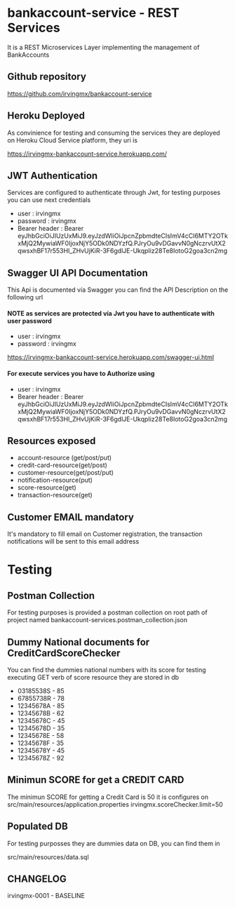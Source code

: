 # bankaccount-service - REST Services

It is a REST Microservices Layer implementing the management of BankAccounts

## Github repository

https://github.com/irvingmx/bankaccount-service

## Heroku Deployed

As convinience for testing and consuming the services they are deployed on Heroku Cloud Service platform, they uri is 

https://irvingmx-bankaccount-service.herokuapp.com/

## JWT Authentication

Services are configured to authenticate through Jwt, for testing purposes you can use next credentials

* user : irvingmx
* password : irvingmx
* Bearer header : Bearer eyJhbGciOiJIUzUxMiJ9.eyJzdWIiOiJpcnZpbmdteCIsImV4cCI6MTY2OTkxMjQ2MywiaWF0IjoxNjY5ODk0NDYzfQ.PJryOu9vDGavvN0gNczrvUtX2qwsxhBF17r553Hl_ZHvUjKiR-3F6gdlJE-UkqpIiz28Te8IotoG2goa3cn2mg

## Swagger UI API Documentation

This Api is documented vía Swagger you can find the API Description on the following url 

#### NOTE as services are protected vía Jwt you have to authenticate with user password
* user : irvingmx
* password : irvingmx

https://irvingmx-bankaccount-service.herokuapp.com/swagger-ui.html

#### For execute services you have to Authorize using
* user : irvingmx
* Bearer header : Bearer eyJhbGciOiJIUzUxMiJ9.eyJzdWIiOiJpcnZpbmdteCIsImV4cCI6MTY2OTkxMjQ2MywiaWF0IjoxNjY5ODk0NDYzfQ.PJryOu9vDGavvN0gNczrvUtX2qwsxhBF17r553Hl_ZHvUjKiR-3F6gdlJE-UkqpIiz28Te8IotoG2goa3cn2mg


## Resources exposed

* account-resource (get/post/put)
* credit-card-resource(get/post)
* customer-resource(get/post/put)
* notification-resource(put)
* score-resource(get)
* transaction-resource(get)

## Customer EMAIL mandatory

It's mandatory to fill email on Customer registration, the transaction notifications will be sent to this email address 

# Testing 

## Postman Collection

For testing purposes is provided a postman collection on root path of project named bankaccount-services.postman_collection.json  

## Dummy National documents for CreditCardScoreChecker

You can find the dummies national numbers with its score for testing executing GET verb of score resource they are stored in db

* 03185538S - 85
* 67855738R - 78
* 12345678A - 85
* 12345678B - 62
* 12345678C - 45
* 12345678D - 35
* 12345678E - 58
* 12345678F - 35
* 12345678Y - 45
* 12345678Z - 92

## Minimun SCORE for get a CREDIT CARD 

The minimun SCORE for getting a Credit Card is 50 it is configures on src/main/resources/application.properties
irvingmx.scoreChecker.limit=50

## Populated DB

For testing purposses they are dummies data on DB, you can find them in 

src/main/resources/data.sql

## CHANGELOG

irvingmx-0001 - BASELINE 

